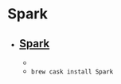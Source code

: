# Spark
- [Spark](https://www.shadowlab.org/softwares/spark.php)
  - 
  - 
  - `brew cask install Spark`
